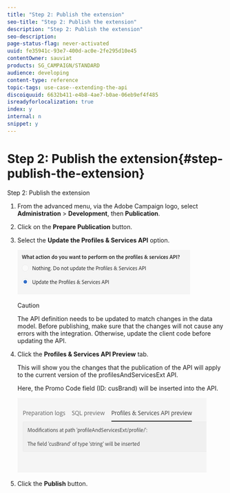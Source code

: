 ```yaml
---
title: "Step 2: Publish the extension"
seo-title: "Step 2: Publish the extension"
description: "Step 2: Publish the extension"
seo-description: 
page-status-flag: never-activated
uuid: fe35941c-93e7-400d-ac0e-2fe295d10e45
contentOwner: sauviat
products: SG_CAMPAIGN/STANDARD
audience: developing
content-type: reference
topic-tags: use-case--extending-the-api
discoiquuid: 6632b411-e4b8-4ae7-b0ae-06eb9ef4f485
isreadyforlocalization: true
index: y
internal: n
snippet: y
---
```


# Step 2: Publish the extension{#step-publish-the-extension}

Step 2: Publish the extension

1. From the advanced menu, via the Adobe Campaign logo, select **Administration** > **Development**, then **Publication**.
1. Click on the **Prepare Publication** button.
1. Select the **Update the Profiles & Services API** option.

   ![](assets/extendPandSAPI.png)

   >[!CAUTION]
   >
   >The API definition needs to be updated to match changes in the data model. Before publishing, make sure that the changes will not cause any errors with the integration. Otherwise, update the client code before updating the API.

1. Click the **Profiles & Services API Preview** tab.

   This will show you the changes that the publication of the API will apply to the current version of the profilesAndServicesExt API.

   Here, the Promo Code field (ID: cusBrand) will be inserted into the API.

   ![](assets/extendPandSAPI_diff.png)

1. Click the **Publish** button.


